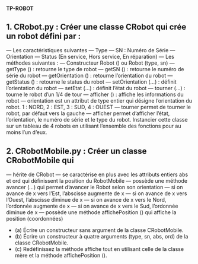 #### TP-ROBOT

## 1. CRobot.py : Créer une classe CRobot qui crée un robot défini par :
— Les caractéristiques suivantes
 — Type
 — SN : Numéro de Série
 — Orientation
 — Status (En service, Hors service, En réparation)
 — Les méthodes suivantes :
 — Constructeur Robot () ou Robot (type, sn)
 — getType () : retourne le type de robot
 — getSN () : retourne le numéro de série du robot
 — getOrientation () : retourne l’orientation du robot
 — getStatus () : retourne le status du robot
 — setOrientation (…) : définit l’orientation du robot
 — setEtat (…) : définit l’état du robot
 — tourner (…) : tourne le robot d’un 1/4 de tour
 — afficher () : affiche les informations du robot
— orientation est un attribut de type entier qui désigne l’orientation du robot.
 1 : NORD, 2 : EST, 3 : SUD, 4 : OUEST
— tourner permet de tourner le robot, par défaut vers la gauche
— afficher permet d’afficher l’état, l’orientation, le numéro de série et le type du robot.
Instancier cette classe sur un tableau de 4 robots en utilisant l’ensemble des
fonctions pour au moins l’un d’eux.

## 2. CRobotMobile.py : Créer un classe CRobotMobile qui
— hérite de CRobot
— se caractérise en plus avec les attributs entiers abs et ord qui définissent la
position du RobotMobile
— possède une méthode avancer (…) qui permet d’avancer le Robot selon son
orientation
 — si on avance de x vers l’Est, l’abscisse augmente de x
 — si on avance de x vers l’Ouest, l’abscisse diminue de x
 — si on avance de x vers le Nord, l’ordonnée augmente de x
 — si on avance de x vers le Sud, l’ordonnée diminue de x
— possède une méthode affichePosition () qui affiche la position (coordonnées)

- (a) Écrire un constructeur sans argument de la classe CRobotMobile.
- (b) Écrire un constructeur à quatre arguments (type, sn, abs, ord) de la classe
CRobotMobile.
- (c) Redéfinissez la méthode affiche tout en utilisant celle de la classe mère et la méthode
affichePosition ().